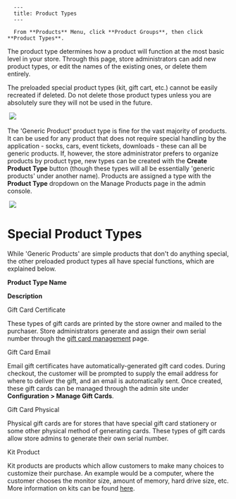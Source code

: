 
      ---
      title: Product Types
      ---

      From **Products** Menu, click **Product Groups**, then click **Product Types**.  
  
The product type determines how a product will function at the most basic level in your store. Through this page, store administrators can add new product types, or edit the names of the existing ones, or delete them entirely.

The preloaded special product types (kit, gift cart, etc.) cannot be easily recreated if deleted. Do not delete those product types unless you are absolutely sure they will not be used in the future.  
  
  
 ![](images/1420741089423.png)

The 'Generic Product' product type is fine for the vast majority of products. It can be used for any product that does not require special handling by the application - socks, cars, event tickets, downloads - these can all be generic products. If, however, the store administrator prefers to organize products by product type, new types can be created with the **Create Product Type** button (though these types will all be essentially 'generic products' under another name). Products are assigned a type with the **Product Type** dropdown on the Manage Products page in the admin console.  
  
 ![](images/1416322929983.png)  

Special Product Types
=====================

While 'Generic Products' are simple products that don't do anything special, the other preloaded product types all have special functions, which are explained below.  
  

**Product Type Name**

**Description**

Gift Card Certificate

These types of gift cards are printed by the store owner and mailed to the purchaser. Store administrators generate and assign their own serial number through the [gift card management](default.aspx?pageid=gift_card_management) page.

Gift Card Email

Email gift certificates have automatically-generated gift card codes. During checkout, the customer will be prompted to supply the email address for where to deliver the gift, and an email is automatically sent. Once created, these gift cards can be managed through the admin site under **Configuration > Manage Gift Cards**.

Gift Card Physical

Physical gift cards are for stores that have special gift card stationery or some other physical method of generating cards. These types of gift cards allow store admins to generate their own serial number.

Kit Product

Kit products are products which allow customers to make many choices to customize their purchase. An example would be a computer, where the customer chooses the monitor size, amount of memory, hard drive size, etc. More information on kits can be found [here](default.aspx?pageid=kit_products).
      